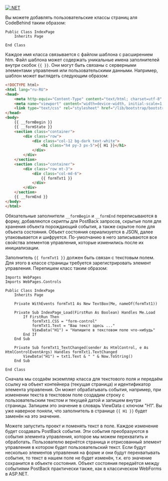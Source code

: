 [![.NET](https://github.com/VSVLAD/WebPageFramework/actions/workflows/dotnet.yml/badge.svg)](https://github.com/VSVLAD/WebPageFramework/actions/workflows/dotnet.yml)


Вы можете добавлять пользовательские классы страниц аля CodeBehind таким образом:

```vbnet
Public Class IndexPage
    Inherits Page

End Class
```

Каждое имя класса связывается с файлом шаблона с расширением htm. Файл шаблона может содержать уникальные имена заполнителей внутри скобок ```{{ }}```. Они могут быть связаны с серверными элементами управления или пользовательскими данными.
Например, шаблон может выглядеть следующим образом:

```html
<!DOCTYPE html>
<html lang="ru-RU">
<head>
    <meta http-equiv="Content-Type" content="text/html; charset=utf-8" />
    <meta name="viewport" content="width=device-width, initial-scale=1, shrink-to-fit=no" />
    <link type="text/css" rel="stylesheet" href="/lib/bootstrap/bootstrap.css" />
</head>
<body>
    {{ __formBegin }}
    {{ __formState }}
    <section class="container">
        <div class="row">
            <div class="col-12 bg-dark text-white">
                <h1 class="h4 py-3 px-5">{{ H1 }}</h1>
            </div>
        </div>
    </section>
    <section class="container">
        <div class="row mt-3">
            <div class="col-md-6">
                {{ formTxt1 }}
            </div>
        </div>
    </section>
    {{ __formEnd }}
</body>
</html>
```

Обязательные заполнители ```__formBegin``` и ```__formEnd``` переписываются в форму, добавляются скрипты для PostBack запросов, скрытые поля для хранения объекта порождающий события, а также скрытое поле для объекта состояния.
Объект состояния сериализуется в JSON, далее упаковывается и шифруется. По-умолчанию в него записываются все свойства элементов управления, которые изменились после их инициализации.

Заполнитель ```{{ formTxt1 }}``` должен быть связан с текстовым полем. Для этого в классе страницы требуется зарегистрировать элемент управления. Перепишем класс таким образом:

```vbnet
Imports WebPages
Imports WebPages.Controls

Public Class IndexPage
    Inherits Page

    Private WithEvents formTxt1 As New TextBox(Me, nameOf(formTxt1))

    Private Sub IndexPage_Load(FirstRun As Boolean) Handles Me.Load
        If FirstRun Then
            formTxt1.CSS = "form-control"
            formTxt1.Text = "Ваш текст здесь ..."
            ViewData("H1") = "Напишите в текстовом поле что-нибудь"
        End If
    End Sub

    Private Sub formTxt1_TextChanged(sender As HtmlControl, e As HtmlControlEventArgs) Handles formTxt1.TextChanged
        ViewData("H1") = txt1.Text & " " & Now.ToString()
    End Sub

End Class
```

Сначала мы создаём экземпляр класса для текстового поля и передаём ссылку на объект контейнера (текущая страница) и идентификатор элемента управления. Он может обрабатывать события, например, при изменении текста в текстовом поле создадим строку с пользовательским текстом и текущей датой и запишем внутри страницы. Запишем это значение в словарь ViewData с ключом "H1". Вы уже наверное поняли, что заполнитель в странице ```{{ H1 }}``` будет заменён на это значение.

Можете запустить проект и поменять текст в поле. Каждое изменение будет создавать PostBack события. Эти события преобразуются в события элемента управления, которое мы можем перехватить и обработать.
Пользователю вернётся страница и отрисованный элемент управления в котором будет пользовательский текст. Если будут несколько элементов управления на форме и они будут перехватывать события, то текст в нашем поле не будет изменён, т.к. его значение сохранится в объекте состояния. Объект состояния передаётся между событиями PostBack практически также, как в классическом WebForms в ASP.NET.
